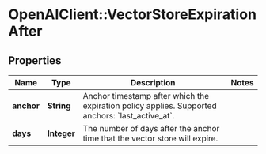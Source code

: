 # OpenAIClient::VectorStoreExpirationAfter

## Properties
Name | Type | Description | Notes
------------ | ------------- | ------------- | -------------
**anchor** | **String** | Anchor timestamp after which the expiration policy applies. Supported anchors: &#x60;last_active_at&#x60;. | 
**days** | **Integer** | The number of days after the anchor time that the vector store will expire. | 

